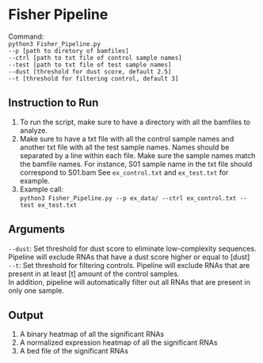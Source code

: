 # Fisher Pipeline
Command:
<br> `python3 Fisher_Pipeline.py` 
<br>      `--p [path to diretory of bamfiles]`
<br>  `--ctrl [path to txt file of control sample names]`
<br>  `--test [path to txt file of test sample names]` 
<br>  `--dust [threshold for dust score, default 2.5]`
<br>   `--t [threshold for filtering control, default 3]`


## Instruction to Run
  1. To run the script, make sure to have a directory with all the bamfiles to analyze. 
  2. Make sure to have a txt file with all the control sample names and another txt file with all the test sample names. Names 
     should be separated by a line within each file. Make sure the sample names match the bamfile names. For instance,
     S01 sample name in the txt file should correspond to S01.bam 
     See `ex_control.txt` and `ex_test.txt` for example.
  3. Example call:
      <br> `python3 Fisher_Pipeline.py --p ex_data/ --ctrl ex_control.txt --test ex_test.txt`
     
## Arguments
   `--dust`: Set threshold for dust score to eliminate low-complexity sequences. Pipeline will exclude RNAs that have a dust score higher or equal to [dust]
   <br>`--t`: Set threshold for filtering controls. Pipeline will exclude RNAs that are present in at least [t] amount of the control samples. 
   <br> In addition, pipeline will automatically filter out all RNAs that are present in only one sample.
## Output
  1. A binary heatmap of all the significant RNAs
  2. A normalized expression heatmap of all the significant RNAs
  3. A bed file of the significant RNAs
